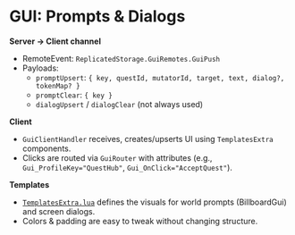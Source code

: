 # GUI: Prompts & Dialogs

**Server → Client channel**
- RemoteEvent: `ReplicatedStorage.GuiRemotes.GuiPush`
- Payloads:
  - `promptUpsert`: `{ key, questId, mutatorId, target, text, dialog?, tokenMap? }`
  - `promptClear`: `{ key }`
  - `dialogUpsert` / `dialogClear` (not always used)

**Client**
- `GuiClientHandler` receives, creates/upserts UI using `TemplatesExtra` components.
- Clicks are routed via `GuiRouter` with attributes (e.g., `Gui_ProfileKey="QuestHub"`, `Gui_OnClick="AcceptQuest"`).

**Templates**
- [`TemplatesExtra.lua`](templates_extra.md) defines the visuals for world prompts (BillboardGui) and screen dialogs.
- Colors & padding are easy to tweak without changing structure.
